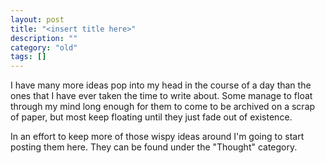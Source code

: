 ```yaml
---
layout: post
title: "<insert title here>"
description: ""
category: "old"
tags: []
---
```



I have many more ideas pop into my head in the course of a day than the ones that I have ever taken the time to write about. Some manage to float through my mind long enough for them to come to be archived on a scrap of paper, but most keep floating until they just fade out of existence.

In an effort to keep more of those wispy ideas around I'm going to start posting them here. They can be found under the "Thought" category.
